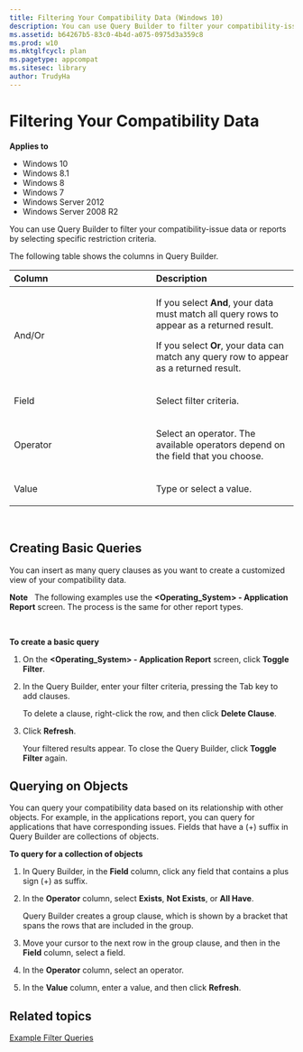```yaml
---
title: Filtering Your Compatibility Data (Windows 10)
description: You can use Query Builder to filter your compatibility-issue data or reports by selecting specific restriction criteria.
ms.assetid: b64267b5-83c0-4b4d-a075-0975d3a359c8
ms.prod: w10
ms.mktglfcycl: plan
ms.pagetype: appcompat
ms.sitesec: library
author: TrudyHa
---
```


# Filtering Your Compatibility Data


**Applies to**

-   Windows 10
-   Windows 8.1
-   Windows 8
-   Windows 7
-   Windows Server 2012
-   Windows Server 2008 R2

You can use Query Builder to filter your compatibility-issue data or reports by selecting specific restriction criteria.

The following table shows the columns in Query Builder.

<table>
<colgroup>
<col width="50%" />
<col width="50%" />
</colgroup>
<thead>
<tr class="header">
<th align="left">Column</th>
<th align="left">Description</th>
</tr>
</thead>
<tbody>
<tr class="odd">
<td align="left"><p>And/Or</p></td>
<td align="left"><p>If you select <strong>And</strong>, your data must match all query rows to appear as a returned result.</p>
<p>If you select <strong>Or</strong>, your data can match any query row to appear as a returned result.</p></td>
</tr>
<tr class="even">
<td align="left"><p>Field</p></td>
<td align="left"><p>Select filter criteria.</p></td>
</tr>
<tr class="odd">
<td align="left"><p>Operator</p></td>
<td align="left"><p>Select an operator. The available operators depend on the field that you choose.</p></td>
</tr>
<tr class="even">
<td align="left"><p>Value</p></td>
<td align="left"><p>Type or select a value.</p></td>
</tr>
</tbody>
</table>

 

## Creating Basic Queries


You can insert as many query clauses as you want to create a customized view of your compatibility data.

**Note**  
The following examples use the **&lt;Operating\_System&gt; - Application Report** screen. The process is the same for other report types.

 

**To create a basic query**

1.  On the **&lt;Operating\_System&gt; - Application Report** screen, click **Toggle Filter**.

2.  In the Query Builder, enter your filter criteria, pressing the Tab key to add clauses.

    To delete a clause, right-click the row, and then click **Delete Clause**.

3.  Click **Refresh**.

    Your filtered results appear. To close the Query Builder, click **Toggle Filter** again.

## Querying on Objects


You can query your compatibility data based on its relationship with other objects. For example, in the applications report, you can query for applications that have corresponding issues. Fields that have a (+) suffix in Query Builder are collections of objects.

**To query for a collection of objects**

1.  In Query Builder, in the **Field** column, click any field that contains a plus sign (+) as suffix.

2.  In the **Operator** column, select **Exists**, **Not Exists**, or **All Have**.

    Query Builder creates a group clause, which is shown by a bracket that spans the rows that are included in the group.

3.  Move your cursor to the next row in the group clause, and then in the **Field** column, select a field.

4.  In the **Operator** column, select an operator.

5.  In the **Value** column, enter a value, and then click **Refresh**.

## Related topics


[Example Filter Queries](example-filter-queries.md)

 

 





